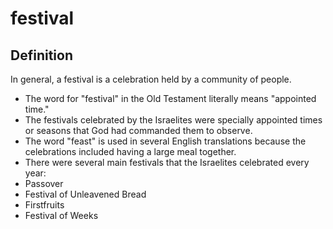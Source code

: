 # festival

## Definition

In general, a festival is a celebration held by a community of people.

* The word for "festival" in the Old Testament literally means "appointed time."
* The festivals celebrated by the Israelites were specially appointed times or seasons that God had commanded them to observe.
* The word "feast" is used in several English translations because the celebrations included having a large meal together.
* There were several main festivals that the Israelites celebrated every year:
* Passover
* Festival of Unleavened Bread
* Firstfruits
* Festival of Weeks